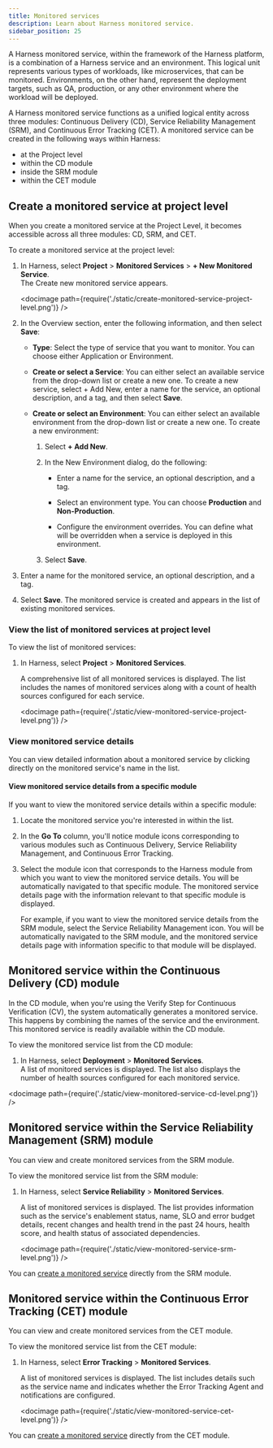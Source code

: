 ```yaml
---
title: Monitored services
description: Learn about Harness monitored service.
sidebar_position: 25
---
```


A Harness monitored service, within the framework of the Harness platform, is a combination of a Harness service and an environment. This logical unit represents various types of workloads, like microservices, that can be monitored. Environments, on the other hand, represent the deployment targets, such as QA, production, or any other environment where the workload will be deployed.

A Harness monitored service functions as a unified logical entity across three modules: Continuous Delivery (CD), Service Reliability Management (SRM), and Continuous Error Tracking (CET). A monitored service can be created in the following ways within Harness:

- at the Project level
- within the CD module
- inside the SRM module
- within the CET module


## Create a monitored service at project level

When you create a monitored service at the Project Level, it becomes accessible across all three modules: CD, SRM, and CET. 

To create a monitored service at the project level:

1. In Harness, select **Project** > **Monitored Services** > **+ New Monitored Service**.  
   The Create new monitored service appears.

   <docimage path={require('./static/create-monitored-service-project-level.png')} />

2. In the Overview section, enter the following information, and then select **Save**:
   
    - **Type**: Select the type of service that you want to monitor. You can choose either Application or Environment.
    
    - **Create or select a Service**: You can either select an available service from the drop-down list or create a new one. To create a new service, select + Add New, enter a name for the service, an optional description, and a tag, and then select **Save**.
  
    - **Create or select an Environment**: You can either select an available environment from the drop-down list or create a new one. To create a new environment:
  
        1. Select **+ Add New**.
        
        2. In the New Environment dialog, do the following:
        
            - Enter a name for the service, an optional description, and a tag.
  
            - Select an environment type. You can choose **Production** and **Non-Production**.
  
            - Configure the environment overrides. You can define what will be overridden when a service is deployed in this environment.
        
        3. Select **Save**.

3. Enter a name for the monitored service, an optional description, and a tag.
   
4. Select **Save**.
   The monitored service is created and appears in the list of existing monitored services.


### View the list of monitored services at project level

To view the list of monitored services:

1. In Harness, select **Project** > **Monitored Services**.
   
   A comprehensive list of all monitored services is displayed. The list includes the names of monitored services along with a count of health sources configured for each service.

   <docimage path={require('./static/view-monitored-service-project-level.png')} />


### View monitored service details

You can view detailed information about a monitored service by clicking directly on the monitored service's name in the list. 


#### View monitored service details from a specific module

If you want to view the monitored service details within a specific module:

1. Locate the monitored service you're interested in within the list.
   
2. In the **Go To** column, you'll notice module icons corresponding to various modules such as Continuous Delivery, Service Reliability Management, and Continuous Error Tracking.
   
3. Select the module icon that corresponds to the Harness module from which you want to view the monitored service details. You will be automatically navigated to that specific module. The monitored service details page with the information relevant to that specific module is displayed. 
   
   For example, if you want to view the monitored service details from the SRM module, select the Service Reliability Management icon. You will be automatically navigated to the SRM module, and the monitored service details page with information specific to that module will be displayed.


## Monitored service within the Continuous Delivery (CD) module

In the CD module, when you're using the Verify Step for Continuous Verification (CV), the system automatically generates a monitored service. This happens by combining the names of the service and the environment. This monitored service is readily available within the CD module.

To view the monitored service list from the CD module:

1. In Harness, select **Deployment** > **Monitored Services**.  
   A list of monitored services is displayed. The list also displays the number of health sources configured for each monitored service.


<docimage path={require('./static/view-monitored-service-cd-level.png')} />


## Monitored service within the Service Reliability Management (SRM) module

You can view and create monitored services from the SRM module.

To view the monitored service list from the SRM module:

1. In Harness, select **Service Reliability** > **Monitored Services**.
   
   A list of monitored services is displayed. The list provides information such as the service's enablement status, name, SLO and error budget details, recent changes and health trend in the past 24 hours, health score, and health status of associated dependencies.

   <docimage path={require('./static/view-monitored-service-srm-level.png')} />


You can [create a monitored service](../service-reliability-management/monitored-service/create-monitored-service.md) directly from the SRM module.


## Monitored service within the Continuous Error Tracking (CET) module

You can view and create monitored services from the CET module.

To view the monitored service list from the CET module:

1. In Harness, select **Error Tracking** > **Monitored Services**.
   
   A list of monitored services is displayed. 
   The list includes details such as the service name and indicates whether the Error Tracking Agent and notifications are configured.

   <docimage path={require('./static/view-monitored-service-cet-level.png')} />


You can [create a monitored service](../continuous-error-tracking/getting-started/cet-setup.md) directly from the CET module.





